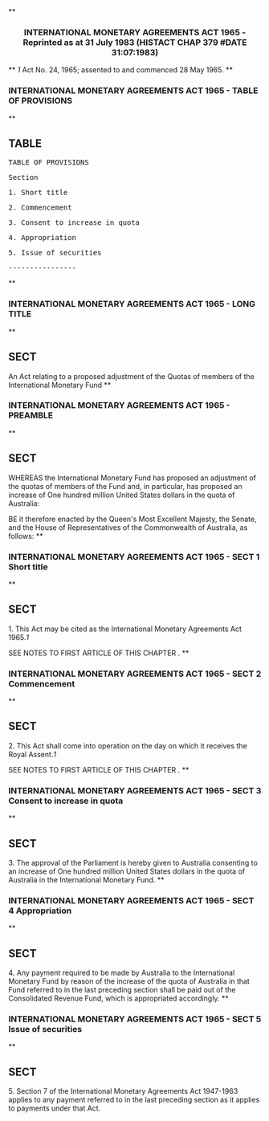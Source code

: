 **<b>

### <center><name>INTERNATIONAL MONETARY AGREEMENTS ACT 1965 - Reprinted as at 31 July 1983 (HISTACT CHAP 379 #DATE 31:07:1983) </name></center>
</b>** *1* Act No. 24, 1965; assented to and commenced 28 May 1965.<lf> </lf>
**<b>

### <name>INTERNATIONAL MONETARY AGREEMENTS ACT 1965 - TABLE OF PROVISIONS </name>
</b>** 

## TABLE
<tables> <tt>                             TABLE  OF  PROVISIONS<lf> 

Section<lf> <p>  1\.       Short title<lf> <p>  2\.       Commencement<lf> <p>  3\.       Consent to increase in quota<lf> <p>  4\.       Appropriation<lf> <p>  5\.       Issue of securities<lf> <p>                                ----------------<lf> <p></p></lf></p></lf></p></lf></p></lf></p></lf></p></lf></p></lf>
</lf></tt></tables>
**<b>

### <name>INTERNATIONAL MONETARY AGREEMENTS ACT 1965 - LONG TITLE </name>
</b>** 

## SECT
<sect> An Act relating to a proposed adjustment of the Quotas of members of the International Monetary Fund </sect>
**<b>

### <name>INTERNATIONAL MONETARY AGREEMENTS ACT 1965 - PREAMBLE </name>
</b>** 

## SECT
<sect> WHEREAS the International Monetary Fund has proposed an adjustment of the quotas of members of the Fund and, in particular, has proposed an increase of One hundred million United States dollars in the quota of Australia: 

  BE it therefore enacted by the Queen's Most Excellent Majesty, the Senate, and the House of Representatives of the Commonwealth of Australia, as follows: 
</sect>
**<b>

### <name>INTERNATIONAL MONETARY AGREEMENTS ACT 1965 - SECT 1 Short title </name>
</b>** 

## SECT
<sect>   1\. This Act may be cited as the International Monetary Agreements Act 1965.*1* 

SEE NOTES TO FIRST ARTICLE OF THIS CHAPTER . 
</sect>
**<b>

### <name>INTERNATIONAL MONETARY AGREEMENTS ACT 1965 - SECT 2 Commencement </name>
</b>** 

## SECT
<sect>   2\. This Act shall come into operation on the day on which it receives the Royal Assent.*1* 

SEE NOTES TO FIRST ARTICLE OF THIS CHAPTER . 
</sect>
**<b>

### <name>INTERNATIONAL MONETARY AGREEMENTS ACT 1965 - SECT 3 Consent to increase in quota </name>
</b>** 

## SECT
<sect>   3\. The approval of the Parliament is hereby given to Australia consenting to an increase of One hundred million United States dollars in the quota of Australia in the International Monetary Fund. </sect>
**<b>

### <name>INTERNATIONAL MONETARY AGREEMENTS ACT 1965 - SECT 4 Appropriation </name>
</b>** 

## SECT
<sect>   4\. Any payment required to be made by Australia to the International Monetary Fund by reason of the increase of the quota of Australia in that Fund referred to in the last preceding section shall be paid out of the Consolidated Revenue Fund, which is appropriated accordingly. </sect>
**<b>

### <name>INTERNATIONAL MONETARY AGREEMENTS ACT 1965 - SECT 5 Issue of securities </name>
</b>** 

## SECT
<sect>   5\. Section 7 of the International Monetary Agreements Act 1947-1963<lf>  applies to any payment referred to in the last preceding section as it applies to payments under that Act. </lf></sect>
